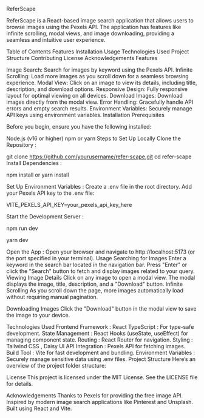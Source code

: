 ReferScape

ReferScape is a React-based image search application that allows users to browse images using the Pexels API. 
The application has features like infinite scrolling, modal views, and image downloading, providing a seamless and intuitive user experience.

Table of Contents
Features
Installation
Usage
Technologies Used
Project Structure
Contributing
License
Acknowledgements
Features

Image Search: Search for images by keyword using the Pexels API.
Infinite Scrolling: Load more images as you scroll down for a seamless browsing experience.
Modal View: Click on an image to view its details, including title, description, and download options.
Responsive Design: Fully responsive layout for optimal viewing on all devices.
Download Images: Download images directly from the modal view.
Error Handling: Gracefully handle API errors and empty search results.
Environment Variables: Securely manage API keys using environment variables.
Installation
Prerequisites

Before you begin, ensure you have the following installed:

Node.js (v16 or higher)
npm or yarn
Steps to Set Up Locally
Clone the Repository :

git clone https://github.com/yourusername/refer-scape.git
cd refer-scape
Install Dependencies :

npm install 
or
yarn install

Set Up Environment Variables :
Create a .env file in the root directory.
Add your Pexels API key to the .env file:

VITE_PEXELS_API_KEY=your_pexels_api_key_here

Start the Development Server :

npm run dev

yarn dev

Open the App :
Open your browser and navigate to http://localhost:5173 (or the port specified in your terminal).
Usage
Searching for Images
Enter a keyword in the search bar located in the navigation bar.
Press "Enter" or click the "Search" button to fetch and display images related to your query.
Viewing Image Details
Click on any image to open a modal view.
The modal displays the image, title, description, and a "Download" button.
Infinite Scrolling
As you scroll down the page, more images automatically load without requiring manual pagination.

Downloading Images
Click the "Download" button in the modal view to save the image to your device.

Technologies Used
Frontend Framework : React
TypeScript : For type-safe development.
State Management : React Hooks (useState, useEffect) for managing component state.
Routing : React Router for navigation.
Styling : Tailwind CSS , Daisy UI
API Integration : Pexels API for fetching images.
Build Tool : Vite for fast development and bundling.
Environment Variables : Securely manage sensitive data using .env files.
Project Structure
Here’s an overview of the project folder structure:

License
This project is licensed under the MIT License. See the LICENSE file for details.

Acknowledgements
Thanks to Pexels for providing the free image API.
Inspired by modern image search applications like Pinterest and Unsplash.
Built using React and Vite.
